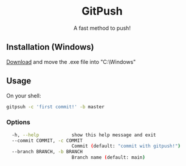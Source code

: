 <div align="center">

# GitPush

A fast method to push!

</div>

## Installation (Windows)

[Download](https://github.com/LucianoBrumer/GitPush/releases/download/v1.0.0/gitpush.exe) and move the .exe file into "C:\Windows"

## Usage
On your shell:

```bash
gitpsuh -c 'first commit!' -b master
```

### Options
```bash
  -h, --help            show this help message and exit
  --commit COMMIT, -c COMMIT
                        Commit (default: "commit with gitpush!")
  --branch BRANCH, -b BRANCH
                        Branch name (default: main)
```
